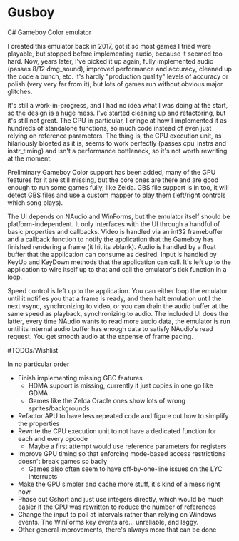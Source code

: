 # Gusboy
C# Gameboy Color emulator

I created this emulator back in 2017, got it so most games I tried were playable, but stopped before implementing audio, because it seemed too hard. Now, years later, I've picked it up again, fully implemented audio (passes 8/12 dmg_sound), improved performance and accuracy, cleaned up the code a bunch, etc. It's hardly "production quality" levels of accuracy or polish (very very far from it), but lots of games run without obvious major glitches.

It's still a work-in-progress, and I had no idea what I was doing at the start, so the design is a huge mess. I've started cleaning up and refactoring, but it's still not great. The CPU in particular, I cringe at how I implemented it as hundreds of standalone functions, so much code instead of even just relying on reference parameters. The thing is, the CPU execution unit, as hilariously bloated as it is, seems to work perfectly (passes cpu_instrs and instr_timing) and isn't a performance bottleneck, so it's not worth rewriting at the moment.

Preliminary Gameboy Color support has been added, many of the GPU features for it are still missing, but the core ones are there and are good enough to run some games fully, like Zelda. GBS file support is in too, it will detect GBS files and use a custom mapper to play them (left/right controls which song plays).

The UI depends on NAudio and WinForms, but the emulator itself should be platform-independent. It only interfaces with the UI through a handful of basic properties and callbacks.  Video is handled via an int32 framebuffer and a callback function to notify the application that the Gameboy has finished rendering a frame (it hit its vblank). Audio is handled by a float buffer that the application can consume as desired. Input is handled by KeyUp and KeyDown methods that the application can call. It's left up to the application to wire itself up to that and call the emulator's tick function in a loop.

Speed control is left up to the application. You can either loop the emulator until it notifies you that a frame is ready, and then halt emulation until the next vsync, synchronizing to video, or you can drain the audio buffer at the same speed as playback, synchronizing to audio. The included UI does the latter, every time NAudio wants to read more audio data, the emulator is run until its internal audio buffer has enough data to satisfy NAudio's read request. You get smooth audio at the expense of frame pacing.

#TODOs/Wishlist

In no particular order

- Finish implementing missing GBC features
  - HDMA support is missing, currently it just copies in one go like GDMA
  - Games like the Zelda Oracle ones show lots of wrong sprites/backgrounds
- Refactor APU to have less repeated code and figure out how to simplify the properties
- Rewrite the CPU execution unit to not have a dedicated function for each and every opcode
  - Maybe a first attempt would use reference parameters for registers
- Improve GPU timing so that enforcing mode-based access restrictions doesn't break games so badly
  - Games also often seem to have off-by-one-line issues on the LYC interrupts
- Make the GPU simpler and cache more stuff, it's kind of a mess right now
- Phase out Gshort and just use integers directly, which would be much easier if the CPU was rewritten to reduce the number of references
- Change the input to poll at intervals rather than relying on Windows events. The WinForms key events are... unreliable, and laggy.
- Other general improvements, there's always more that can be done
